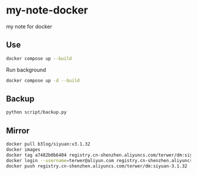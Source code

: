 # my-note-docker

my note for docker

## Use

```bash
docker compose up --build
```

Run background

```bash
docker compose up -d --build
```

## Backup

```bash
python script/backup.py
```

## Mirror

```bash
docker pull b3log/siyuan:v3.1.32
docker images
docker tag a7482b0b6404 registry.cn-shenzhen.aliyuncs.com/terwer/dm:siyuan-3.1.32
docker login --username=terwer@aliyun.com registry.cn-shenzhen.aliyuncs.com
docker push registry.cn-shenzhen.aliyuncs.com/terwer/dm:siyuan-3.1.32
```